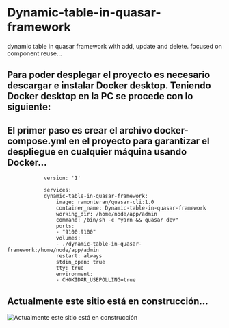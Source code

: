 # Dynamic-table-in-quasar-framework
dynamic table in quasar framework with add, update and delete. focused on component reuse...

## Para poder desplegar el proyecto es necesario descargar e instalar Docker desktop. Teniendo Docker desktop en la PC se procede con lo siguiente:

## El primer paso es crear el archivo docker-compose.yml en el proyecto para garantizar el despliegue en cualquier máquina usando Docker…
```
            version: '1'

            services:
            dynamic-table-in-quasar-framework:
                image: ramonteran/quasar-cli:1.0
                container_name: Dynamic-table-in-quasar-framework
                working_dir: /home/node/app/admin
                command: /bin/sh -c "yarn && quasar dev"
                ports: 
                - "9100:9100"
                volumes: 
                - ./dynamic-table-in-quasar-framework:/home/node/app/admin
                restart: always
                stdin_open: true
                tty: true
                environment:
                - CHOKIDAR_USEPOLLING=true
```
## Actualmente este sitio está en construcción... 
![Actualmente este sitio está en construcción ](https://static9.depositphotos.com/1228953/1153/i/450/depositphotos_11530836-stock-photo-under-construction.jpg)
